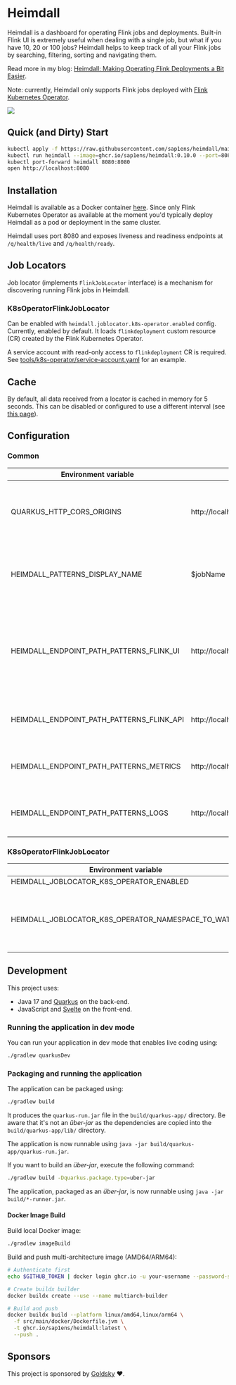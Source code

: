 # Heimdall

Heimdall is a dashboard for operating Flink jobs and deployments. Built-in Flink UI is extremely useful when dealing with
a single job, but what if you have 10, 20 or 100 jobs? Heimdall helps to keep track of all your Flink jobs by searching, filtering, sorting and navigating them.

Read more in my blog: [Heimdall: Making Operating Flink Deployments a Bit Easier](https://sap1ens.com/blog/2023/07/09/heimdall-making-operating-flink-deployments-a-bit-easier/).

Note: currently, Heimdall only supports Flink jobs deployed with [Flink Kubernetes Operator](https://ci.apache.org/projects/flink/flink-kubernetes-operator-docs-stable/).

![](docs/assets/demo.gif)

## Quick (and Dirty) Start

```bash
kubectl apply -f https://raw.githubusercontent.com/sap1ens/heimdall/main/tools/k8s-operator/service-account.yaml
kubectl run heimdall --image=ghcr.io/sap1ens/heimdall:0.10.0 --port=8080 --overrides='{ "spec": { "serviceAccount": "heimdall-service-account" }  }'
kubectl port-forward heimdall 8080:8080
open http://localhost:8080
```

## Installation

Heimdall is available as a Docker container [here](https://github.com/sap1ens/heimdall/pkgs/container/heimdall). Since only
Flink Kubernetes Operator as available at the moment you'd typically deploy Heimdall as a pod or deployment in the same cluster.

Heimdall uses port 8080 and exposes liveness and readiness endpoints at `/q/health/live` and `/q/health/ready`.

## Job Locators

Job locator (implements `FlinkJobLocator` interface) is a mechanism for discovering running Flink jobs in Heimdall.

### K8sOperatorFlinkJobLocator

Can be enabled with `heimdall.joblocator.k8s-operator.enabled` config. Currently, enabled by default. It loads
`flinkdeployment` custom resource (CR) created by the Flink Kubernetes Operator.

A service account with read-only access to `flinkdeployment` CR is required. See [tools/k8s-operator/service-account.yaml](tools/k8s-operator/service-account.yaml) for an example.

## Cache

By default, all data received from a locator is cached in memory for 5 seconds. This can be disabled or configured to use a different interval (see [this page](https://quarkus.io/guides/cache#configuring-the-underlying-caching-provider)).

## Configuration

### Common

| Environment variable                      | Default                           | Description                                                                                                                    |
|-------------------------------------------|-----------------------------------|--------------------------------------------------------------------------------------------------------------------------------|
| QUARKUS_HTTP_CORS_ORIGINS                 | http://localhost:5173             | Comma separated list of valid origins allowed for CORS. Change to `http://localhost:8001` when using `kubectl proxy`.          |
| HEIMDALL_PATTERNS_DISPLAY_NAME            | $jobName                          | Pattern for showing Flink job name. Metadata fields (e.g. Kubernetes labels) can be accessed via `$metadata.labelName` syntax. |
| HEIMDALL_ENDPOINT_PATH_PATTERNS_FLINK_UI  | http://localhost/$jobName/ui      | Pattern for the Flink UI endpoint. `$jobName` will be substituted. Set to an empty string to disable. **Note:** If the FlinkDeployment has an `ingress.template` configured, it will be used instead of this pattern. |
| HEIMDALL_ENDPOINT_PATH_PATTERNS_FLINK_API | http://localhost/$jobName/api     | Pattern for the Flink API endpoint. `$jobName` will be substituted. Set to an empty string to disable.                         |
| HEIMDALL_ENDPOINT_PATH_PATTERNS_METRICS   | http://localhost/$jobName/metrics | Pattern for the Metrics endpoint. `$jobName` will be substituted. Set to an empty string to disable.                           |
| HEIMDALL_ENDPOINT_PATH_PATTERNS_LOGS      | http://localhost/$jobName/logs    | Pattern for the Logs endpoint. `$jobName` will be substituted. Set to an empty string to disable.                              |

### K8sOperatorFlinkJobLocator

| Environment variable                                | Default | Description                  |
|-----------------------------------------------------|---------|------------------------------|
| HEIMDALL_JOBLOCATOR_K8S_OPERATOR_ENABLED            | true    | Is this locator enabled?     |
| HEIMDALL_JOBLOCATOR_K8S_OPERATOR_NAMESPACE_TO_WATCH | default | Kubernetes namespace(s) to watch. Supports single namespace or comma-separated list (e.g. "default,prod,staging"). |

## Development

This project uses:

- Java 17 and [Quarkus](https://quarkus.io) on the back-end.
- JavaScript and [Svelte](https://svelte.dev) on the front-end.

### Running the application in dev mode

You can run your application in dev mode that enables live coding using:

```bash
./gradlew quarkusDev
```

### Packaging and running the application

The application can be packaged using:

```bash
./gradlew build
```

It produces the `quarkus-run.jar` file in the `build/quarkus-app/` directory.
Be aware that it's not an _über-jar_ as the dependencies are copied into the `build/quarkus-app/lib/` directory.

The application is now runnable using `java -jar build/quarkus-app/quarkus-run.jar`.

If you want to build an _über-jar_, execute the following command:

```bash
./gradlew build -Dquarkus.package.type=uber-jar
```

The application, packaged as an _über-jar_, is now runnable using `java -jar build/*-runner.jar`.

#### Docker Image Build

Build local Docker image:
```bash
./gradlew imageBuild
```

Build and push multi-architecture image (AMD64/ARM64):
```bash
# Authenticate first
echo $GITHUB_TOKEN | docker login ghcr.io -u your-username --password-stdin

# Create buildx builder
docker buildx create --use --name multiarch-builder

# Build and push
docker buildx build --platform linux/amd64,linux/arm64 \
  -f src/main/docker/Dockerfile.jvm \
  -t ghcr.io/sap1ens/heimdall:latest \
  --push .
```

## Sponsors

This project is sponsored by [Goldsky](https://goldsky.com) ❤️.
